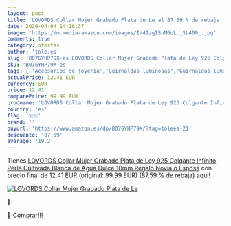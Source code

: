 ```yaml
---
layout: post
title: 'LOVORDS Collar Mujer Grabado Plata de Le al 87.59 % de rebaja'
date: 2020-04-04 14:16:37
image: 'https://m.media-amazon.com/images/I/41zgISuM6oL._SL400_.jpg'
comments: true
category: ofertas
author: 'tole.es'
slug: 'B07GYHP79X-es LOVORDS Collar Mujer Grabado Plata de Ley 925 Colgante...'
sku: 'B07GYHP79X-es'
tags: [ 'Accesorios de joyería','Guirnaldas luminosas','Guirnaldas luminosas de interior','Iluminación','Joyería','Limpieza y cuidado de joyas','de','ley','plata', ]
actualPrice: 12.41 EUR
currency: EUR
price: 12.41
comparePrice: 99.99 EUR
prodname: 'LOVORDS Collar Mujer Grabado Plata de Ley 925 Colgante Infinito Perla Cultivada Blanca de Agua Dulce 10mm Regalo Novia o Esposa'
country: 'es'
flag: '🇪🇸'
brand: ''
buyurl: 'https://www.amazon.es/dp/B07GYHP79X/?tag=tolees-21'
descuento: '87.59'
average: '19.2'
---
```


Tienes [LOVORDS Collar Mujer Grabado Plata de Ley 925 Colgante Infinito Perla Cultivada Blanca de Agua Dulce 10mm Regalo Novia o Esposa](https://www.amazon.es/dp/B07GYHP79X/?tag=tolees-21) con precio final de  12.41 EUR (original: 99.99 EUR) (87.59 %  de rebaja) aqui!

[![LOVORDS Collar Mujer Grabado Plata de Le](https://m.media-amazon.com/images/I/41zgISuM6oL._SL400_.jpg)](https://www.amazon.es/dp/B07GYHP79X/?tag=tolees-21)

🔎:


[🛒 Comprar!!!](https://www.amazon.es/dp/B07GYHP79X/?tag=tolees-21)
